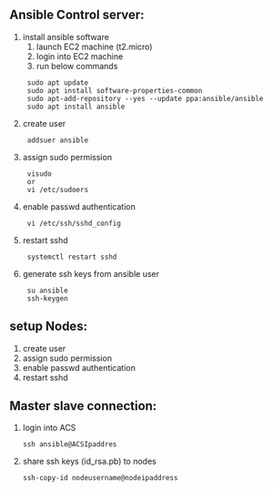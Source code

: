 ## Ansible Control server:
  1. install ansible software 
     1. launch EC2 machine (t2.micro) 
     2. login into EC2 machine
     3. run below commands
     ```
      sudo apt update
      sudo apt install software-properties-common
      sudo apt-add-repository --yes --update ppa:ansible/ansible
      sudo apt install ansible
     ```
 2. create user 
    ```
     addsuer ansible
    ```
 3. assign sudo permission
    ```
     visudo
     or
     vi /etc/sudoers
    ```
 4. enable passwd authentication
    ```
     vi /etc/ssh/sshd_config
    ```
 5. restart sshd
    ```
     systemctl restart sshd
    ```
 6. generate ssh keys from ansible user
    ```
     su ansible 
     ssh-keygen
    ```


## setup Nodes:
  1. create user
  2. assign sudo permission
  3. enable passwd authentication
  4. restart sshd

## Master slave connection:
  1. login into ACS 
     ```
     ssh ansible@ACSIpaddres
     ```
  2. share ssh keys (id_rsa.pb) to nodes 
     ```
     ssh-copy-id nodeusername@nodeipaddress
     ```
